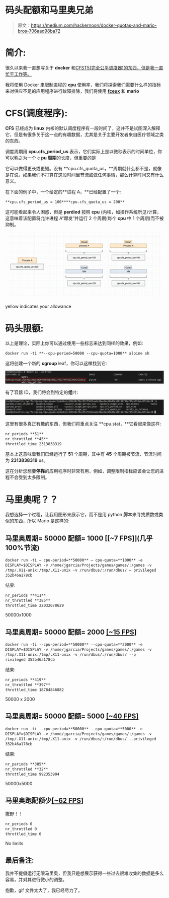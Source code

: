 # 码头配额和马里奥兄弟

> 原文：<https://medium.com/hackernoon/docker-quotas-and-mario-bros-706aad98ba72>

# 简介:

很久以来我一直想写关于 **docker** 和[CFST5(完全公平调度器)的东西，但是我一直忙于工作等。](https://en.wikipedia.org/wiki/Completely_Fair_Scheduler)

我将使用 Docker 来限制进程的 **cpu** 使用率，我们将探索我们需要什么样的指标来对供应不足的应用程序进行故障排除，我们将使用 [**fceux**](http://www.fceux.com/web/home.html) 和 **mario**

# CFS(调度程序):

**CFS** 已经成为 **linux** 内核的默认调度程序有一段时间了，这并不是试图深入解释它，但是有很多关于这一点的有趣数据，尤其是关于主要开发者来自医疗领域之类的东西。

调度周期用 **cpu.cfs_period_us** 表示，它们实际上是以微秒表示的时间单位，你可以称之为一个 c **pu 周期**的长度，但重要的是

它可以做得更长或更短。没有 **cpu.cfs_quota_us，**周期就什么都不是，就像是在说，如果我们不打算在这段时间里节流或做任何事情，那么计算时间又有什么意义。

在下面的例子中，一个给定的**进程 A，**已经配置了一个:

```
**cpu.cfs_period_us = 100****cpu.cfs_quota_us = 200**
```

这可能看起来令人困惑，但是 **perdiod** 按照 **cpu** (内核，如操作系统所见)计算，这意味着该配置将允许进程 A“爆发”并运行 2 个周期(每个 **cpu** 中 1 个周期)而不被抑制。

![](img/e5114257deb256b493173f43822d344c.png)

yellow indicates your allowance

# 码头限额:

以上是理论，实际上你可以通过使用一些标志来达到同样的效果，例如:

```
docker run -ti **--cpu-period=50000 --cpu-quota=1000** alpine sh
```

这将创建一个新的 **cgroup** leaf，你可以这样找到它:

![](img/5cf3413e117657973c8c9da2534ad042.png)

有了容器 ID，我们将会到特定的**组**叶:

![](img/9e04323baeb34077f338e7b95058e0d5.png)

这里有很多真正有趣的东西，但我们将重点关注 **cpu.stat，**它看起来像这样:

```
nr_periods **51**
nr_throttled **45**
throttled_time 2313838319
```

基本上这意味着我们已经运行了 **51** 个周期，其中有 **45** 个周期被节流，节流时间为 **2313838319** us。

这在分析您想要**停靠**的应用程序时非常有用，例如，调整限制指标应该会让您的进程不会受到太多限制。

# 马里奥呢？？

我想选择一个过程，让我用图形来展示它，而不是用 python 脚本来寻找质数或类似的东西，所以 Mario 是这样的:

## 马里奥周期= 50000 配额= 1000 [[~7 FPS]](几乎 100%节流)

```
docker run -ti — cpu-period=**50000** — cpu-quota=**1000** -e DISPLAY=$DISPLAY -v /home/jgarcia/Projects/games/games/:/games -v /tmp/.X11-unix:/tmp/.X11-unix -v /run/dbus/:/run/dbus/ — privileged 352b46a178cb
```

结果:

```
nr_periods **411**
nr_throttled **385**
throttled_time 22032678629
```

50000x1000

## 马里奥周期= 50000 配额= 2000 [[~15 FPS]](还是不好..)

```
docker run -ti --cpu-period=**50000** --cpu-quota=**2000** -e DISPLAY=$DISPLAY -v /home/jgarcia/Projects/games/games/:/games -v /tmp/.X11-unix:/tmp/.X11-unix -v /run/dbus/:/run/dbus/ --p
rivileged 352b46a178cb
```

结果:

```
nr_periods **419**
nr_throttled **397**
throttled_time 18784846882
```

50000 x 2000

## 马里奥周期= 50000 配额= 5000 [[~40 FPS]](非常好)

```
docker run -ti --cpu-period=**50000** --cpu-quota=**5000** -e DISPLAY=$DISPLAY -v /home/jgarcia/Projects/games/games/:/games -v /tmp/.X11-unix:/tmp/.X11-unix -v /run/dbus/:/run/dbus/ --privileged 352b46a178cb
```

结果:

```
nr_periods **385**
nr_throttled **32**
throttled_time 992353904
```

50000x5000

## **马里奥跑配额少[[~62 FPS]](完美！！)**

撒野！！

```
nr_periods 0
nr_throttled 0
throttled_time 0
```

No limits

## 最后备注:

我并不提倡运行无限马里奥，但我只是想展示获得一些过去很难收集的数据是多么容易，并对其进行微小的调整。

抱歉，gif 文件太大了，我已经尽力了。